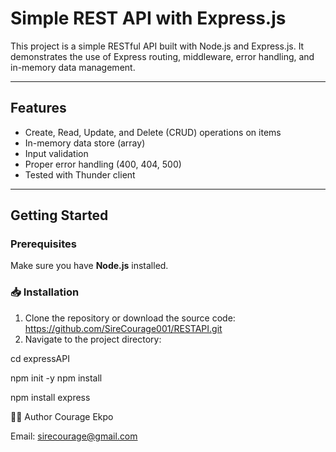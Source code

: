# Simple REST API with Express.js

This project is a simple RESTful API built with Node.js and Express.js. It demonstrates the use of Express routing, middleware, error handling, and in-memory data management.

---

## Features

- Create, Read, Update, and Delete (CRUD) operations on items
- In-memory data store (array)
- Input validation
- Proper error handling (400, 404, 500)
- Tested with Thunder client

---

## Getting Started

### Prerequisites

Make sure you have **Node.js** installed.

### 📥 Installation

1. Clone the repository or download the source code: https://github.com/SireCourage001/RESTAPI.git
2. Navigate to the project directory:

cd expressAPI

npm init -y
npm install

npm install express


👨‍💻 Author
Courage Ekpo

Email: sirecourage@gmail.com

